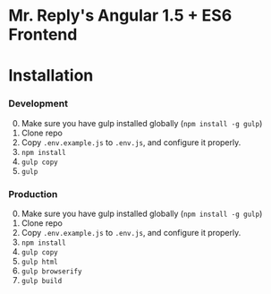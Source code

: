# Mr. Reply's Angular 1.5 + ES6 Frontend

# Installation

### Development
0. Make sure you have gulp installed globally (`npm install -g gulp`)
1. Clone repo
2. Copy `.env.example.js` to `.env.js`, and configure it properly.
3. `npm install`
4. `gulp copy`
5. `gulp`

### Production
0. Make sure you have gulp installed globally (`npm install -g gulp`)
1. Clone repo
2. Copy `.env.example.js` to `.env.js`, and configure it properly.
3. `npm install`
4. `gulp copy`
5. `gulp html`
6. `gulp browserify`
7. `gulp build`
